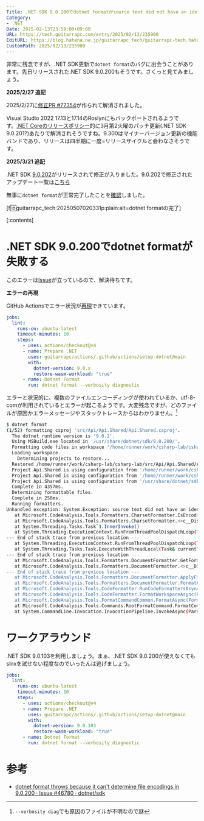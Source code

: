 ```yaml
---
Title: .NET SDK 9.0.200でdotnet formatがsource text did not have an identifiable encodingで失敗する
Category:
- .NET
Date: 2025-02-13T23:59:00+09:00
URL: https://tech.guitarrapc.com/entry/2025/02/13/235900
EditURL: https://blog.hatena.ne.jp/guitarrapc_tech/guitarrapc-tech.hatenablog.com/atom/entry/6802418398329702035
CustomPath: 2025/02/13/235900
---
```


非常に残念ですが、.NET SDK更新で`dotnet format`のバグに出会うことがあります。先日リリースされた.NET SDK 9.0.200もそうです。さくっと見てみましょう。

**2025/2/27 追記**

2025/2/27に[修正PR #77354](https://github.com/dotnet/roslyn/pull/77354)が作られて解消されました。

Visual Studio 2022 17.13と17.14のRoslynにもバックポートされるようです。[.NET Coreのリリースポリシー](https://github.com/dotnet/core/blob/main/release-policies.md)的に3月第2火曜のパッチ更新(.NET SDK 9.0.201?)あたりで解消されそうですね。9.300はマイナーバージョン更新の機能バンドであり、リリースは四半期に一度=リリースサイクルと会わなさそうです。

**2025/3/21 追記**

.NET SDK [9.0.202](https://github.com/dotnet/core/blob/main/release-notes/9.0/9.0.3/9.0.202.md)がリリースされて修正が入りました。9.0.202で修正されたアップデート一覧は[こちら](https://github.com/dotnet/sdk/pull/46931)

無事に`dotnet format`が正常完了したことを[確認](https://github.com/guitarrapc/csharp-lab/actions/runs/13989964492/job/39171519036)しました。

[f:id:guitarrapc_tech:20250507020331p:plain:alt=dotnet formatの完了]

[:contents]

# .NET SDK 9.0.200でdotnet formatが失敗する

このエラーは[Issue](https://github.com/dotnet/sdk/issues/46780)が立っているので、解決待ちです。

**エラーの再現**

GitHub Actionsでエラー状況が[再現](https://github.com/guitarrapc/csharp-lab/actions/runs/13360338754/job/37308995239)できています。

```yaml
jobs:
  lint:
    runs-on: ubuntu-latest
    timeout-minutes: 10
    steps:
      - uses: actions/checkout@v4
      - name: Prepare .NET
        uses: guitarrapc/actions/.github/actions/setup-dotnet@main
        with:
          dotnet-version: 9.0.x
          restore-wasm-workload: "true"
      - name: Dotnet Format
        run: dotnet format --verbosity diagnostic
```

エラーと状況的に、複数のファイルエンコーディングが使われているか、utf-8-comが利用されているとエラーが起こるようです。大変残念ですが、どのファイルが原因かエラーメッセージやスタックトレースからはわかりません。[^1]

```sh
$ dotnet format
(1/52) formatting csproj 'src/Api/Api.Shared/Api.Shared.csproj'.
  The dotnet runtime version is '9.0.2'.
  Using MSBuild.exe located in '/usr/share/dotnet/sdk/9.0.200/'.
  Formatting code files in workspace '/home/runner/work/csharp-lab/csharp-lab/src/Api/Api.Shared/Api.Shared.csproj'.
  Loading workspace.
    Determining projects to restore...
  Restored /home/runner/work/csharp-lab/csharp-lab/src/Api/Api.Shared/Api.Shared.csproj (in 1.59 sec).
  Project Api.Shared is using configuration from '/home/runner/work/csharp-lab/csharp-lab/.editorconfig'.
  Project Api.Shared is using configuration from '/home/runner/work/csharp-lab/csharp-lab/src/Api/Api.Shared/obj/Debug/net9.0/Api.Shared.GeneratedMSBuildEditorConfig.editorconfig'.
  Project Api.Shared is using configuration from '/usr/share/dotnet/sdk/9.0.200/Sdks/Microsoft.NET.Sdk/analyzers/build/config/analysislevel_9_default.globalconfig'.
  Complete in 4357ms.
  Determining formattable files.
  Complete in 258ms.
  Running formatters.
Unhandled exception: System.Exception: source text did not have an identifiable encoding
   at Microsoft.CodeAnalysis.Tools.Formatters.CharsetFormatter.IsEncodingEquivalent(SourceText sourceText, Encoding encoding)
   at Microsoft.CodeAnalysis.Tools.Formatters.CharsetFormatter.<>c__DisplayClass10_0.<FormatFileAsync>b__0()
   at System.Threading.Tasks.Task`1.InnerInvoke()
   at System.Threading.ExecutionContext.RunFromThreadPoolDispatchLoop(Thread threadPoolThread, ExecutionContext executionContext, ContextCallback callback, Object state)
--- End of stack trace from previous location ---
   at System.Threading.ExecutionContext.RunFromThreadPoolDispatchLoop(Thread threadPoolThread, ExecutionContext executionContext, ContextCallback callback, Object state)
   at System.Threading.Tasks.Task.ExecuteWithThreadLocal(Task& currentTaskSlot, Thread threadPoolThread)
--- End of stack trace from previous location ---
   at Microsoft.CodeAnalysis.Tools.Formatters.DocumentFormatter.GetFormattedSourceTextAsync(Document document, OptionSet optionSet, AnalyzerConfigOptions analyzerConfigOptions, FormatOptions formatOptions, ILogger logger, CancellationToken cancellationToken)
   at Microsoft.CodeAnalysis.Tools.Formatters.DocumentFormatter.<>c__DisplayClass8_1.<<FormatFiles>b__0>d.MoveNext()
--- End of stack trace from previous location ---
   at Microsoft.CodeAnalysis.Tools.Formatters.DocumentFormatter.ApplyFileChangesAsync(Solution solution, ImmutableArray`1 formattedDocuments, FormatOptions formatOptions, ILogger logger, List`1 formattedFiles, CancellationToken cancellationToken)
   at Microsoft.CodeAnalysis.Tools.Formatters.DocumentFormatter.FormatAsync(Workspace workspace, Solution solution, ImmutableArray`1 formattableDocuments, FormatOptions formatOptions, ILogger logger, List`1 formattedFiles, CancellationToken cancellationToken)
   at Microsoft.CodeAnalysis.Tools.CodeFormatter.RunCodeFormattersAsync(Workspace workspace, Solution solution, ImmutableArray`1 formattableDocuments, FormatOptions formatOptions, ILogger logger, List`1 formattedFiles, CancellationToken cancellationToken)
   at Microsoft.CodeAnalysis.Tools.CodeFormatter.FormatWorkspaceAsync(FormatOptions formatOptions, ILogger logger, CancellationToken cancellationToken, String binaryLogPath)
   at Microsoft.CodeAnalysis.Tools.FormatCommandCommon.FormatAsync(FormatOptions formatOptions, ILogger`1 logger, CancellationToken cancellationToken)
   at Microsoft.CodeAnalysis.Tools.Commands.RootFormatCommand.FormatCommandDefaultHandler.InvokeAsync(ParseResult parseResult, CancellationToken cancellationToken)
   at System.CommandLine.Invocation.InvocationPipeline.InvokeAsync(ParseResult parseResult, CancellationToken cancellationToken)
```

# ワークアラウンド

.NET SDK 9.0.103を利用しましょう。まぁ、.NET SDK 9.0.200が使えなくてもslnxを試せない程度なのでいったんは逃げましょう。

```yaml
jobs:
  lint:
    runs-on: ubuntu-latest
    timeout-minutes: 10
    steps:
      - uses: actions/checkout@v4
      - name: Prepare .NET
        uses: guitarrapc/actions/.github/actions/setup-dotnet@main
        with:
          dotnet-version: 9.0.103
          restore-wasm-workload: "true"
      - name: Dotnet Format
        run: dotnet format --verbosity diagnostic
```

# 参考

* [dotnet format throws because it can't determine file encodings in 9.0.200 · Issue #46780 · dotnet/sdk](https://github.com/dotnet/sdk/issues/46780)


[^1]: `--verbosity diag`でも原因のファイルが不明なので謎
